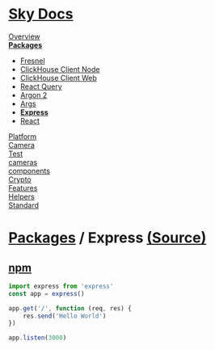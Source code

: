 <!--- This Express was auto-generated using "npx sky readme" --> 

# [Sky Docs](../../README.md)

[Overview](..%2F..%2Fdocs%2FREADME.md)   
**[Packages](..%2F..%2F%40pkgs%2FREADME.md)**   
* [Fresnel](..%2F..%2F%40pkgs%2F%40artsy%2Ffresnel%2FREADME.md)
* [ClickHouse Client Node](..%2F..%2F%40pkgs%2F%40clickhouse%2Fclient-node%2FREADME.md)
* [ClickHouse Client Web](..%2F..%2F%40pkgs%2F%40clickhouse%2Fclient-web%2FREADME.md)
* [React Query](..%2F..%2F%40pkgs%2F%40tanstack%2Freact-query%2FREADME.md)
* [Argon 2](..%2F..%2F%40pkgs%2Fargon2%2FREADME.md)
* [Args](..%2F..%2F%40pkgs%2Fargs%2FREADME.md)
* **[Express](..%2F..%2F%40pkgs%2Fexpress%2FREADME.md)**
* [React](..%2F..%2F%40pkgs%2Freact%2FREADME.md)
  
[Platform](..%2F..%2F%40platform%2FREADME.md)   
[Camera](..%2F..%2F%5Fexamples%2Fcameras%2FSkyPerspectiveCamera%2Fdocs%2FREADME.md)   
[Test](..%2F..%2F%5Fexamples%2Fcameras%2FSkyPerspectiveCamera%2Ftest%2FREADME.md)   
[cameras](..%2F..%2Fcameras%2FREADME.md)   
[components](..%2F..%2Fcomponents%2FREADME.md)   
[Crypto](..%2F..%2Fcrypto%2FREADME.md)   
[Features](..%2F..%2Ffeatures%2FREADME.md)   
[Helpers](..%2F..%2Fhelpers%2FREADME.md)   
[Standard](..%2F..%2Fstandard%2FREADME.md)   

# [Packages](..%2F..%2F%40pkgs%2FREADME.md) / Express [(Source)](..%2F..%2F%40pkgs%2Fexpress%2F)

## [npm](https://www.npmjs.com/package/express)

```typescript
import express from 'express'
const app = express()

app.get('/', function (req, res) {
    res.send('Hello World')
})

app.listen(3000)

```